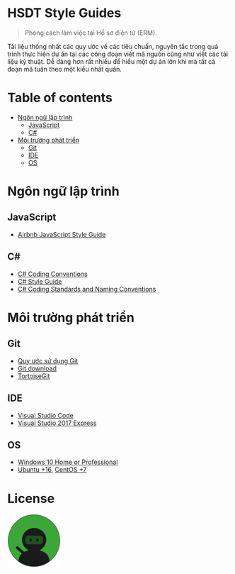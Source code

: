 # HSDT Style Guides

> Phong cách làm việc tại Hồ sơ điện tử (ERM).

Tài liệu thống nhất các quy ước về các tiêu chuẩn, nguyên tắc trong quá trình thực hiện dự án tại các công đoạn viết mã nguồn cũng như viết các tài liệu kỹ thuật. Dễ dàng hơn rất nhiều để hiểu một dự án lớn khi mà tất cả đoạn mã tuân theo một kiểu nhất quán.

# Table of contents

* [Ngôn ngữ lập trình](#lang)
  * [JavaScript](#javascript)
  * [C#](#c)
* [Môi trường phát triển](#env)
  * [Git](#git)
  * [IDE](#ide)
  * [OS](#os)

# <a name="lang"></a>Ngôn ngữ lập trình

## JavaScript

* [Airbnb JavaScript Style Guide](https://github.com/hsdt/javascript)

## C#

* [C# Coding Conventions](https://docs.microsoft.com/en-us/dotnet/csharp/programming-guide/inside-a-program/coding-conventions)
* [C# Style Guide](https://github.com/raywenderlich/c-sharp-style-guide)
* [C# Coding Standards and Naming Conventions](http://www.dofactory.com/reference/csharp-coding-standards)

# <a name="env"></a>Môi trường phát triển

## Git

* [Quy ước sử dụng Git](/git/git.md)
* [Git download](https://git-scm.com/)
* [TortoiseGit](https://tortoisegit.org/)

## IDE

* [Visual Studio Code](https://code.visualstudio.com/)
* [Visual Studio 2017 Express](https://visualstudio.microsoft.com/vs/express/)

## OS

* [Windows 10 Home or Professional](https://www.microsoft.com/en-us/software-download/windows10)
* [Ubuntu +16](https://www.ubuntu.com/), [CentOS +7](https://www.centos.org)

# License

<a rel="license" href="https://en.wikipedia.org/wiki/MIT_License" target="_blank"><img alt="The MIT License" style="border-width:0;" width="120px" src="./images/ossninja.svg" /></a>
